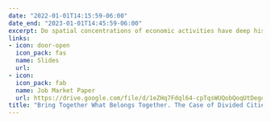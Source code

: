 ```yaml
---
date: "2022-01-01T14:15:59-06:00"
date_end: "2023-01-01T14:45:59-06:00"
excerpt: Do spatial concentrations of economic activities have deep historical roots in Europe? This paper explores a unique quasi-natural experiment of removing borders within cities that used to be one city in the past and then divided due to border shifts following major historical conflicts. Overall, I find that local  economic activities, measured by remotely sensed nightlight, became more concentrated close to the pre- division centers in the formerly united cities after lifting borders. Which type of borders is more important  to spur agglomeration, is it the free movement of goods or people? When looking into potential mechanisms behind the impact, using national business register databases, I find that the proximity to the former historical centers become more prominent in particular after the policy of the free movement of people as a part of Schengen agreement in 2008, whereas getting the broader market access following the EU 2004 enlargement is less important. Besides, I account for two main channels. First, I show that firms in the consumption sector are more exposed to the free movement of people and are more likely to start operating closer to former centers than firms in the production sectors, which is less affected by local market potentials. Second, I show that cities where cultural and language differences are not barriers to cross-border cooperation are more influenced by free movement of people than cities where barriers still exist. Hence, spatial agglomerations near pre-division centers are more apparent in almost "borderless" cities.
links:
- icon: door-open
  icon_pack: fas
  name: Slides
  url: 
- icon: 
  icon_pack: fab
  name: Job Market Paper
  url: https://drive.google.com/file/d/1eZHq7Fdql64-cpTqsWUQobQoqUtDegqf/view?usp=sharing
title: "Bring Together What Belongs Together. The Case of Divided Cities in Europe"
---
```


